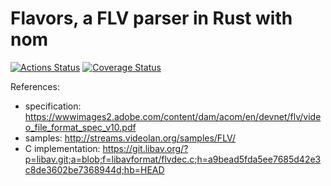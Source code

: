# Flavors, a FLV parser in Rust with nom

[![Actions Status](https://github.com/rust-av/flavors/workflows/flavors/badge.svg)](https://github.com/rust-av/flavors/actions)
[![Coverage Status](https://coveralls.io/repos/Geal/flavors/badge.svg?branch=master)](https://coveralls.io/r/Geal/flavors?branch=master)

References:
- specification: https://wwwimages2.adobe.com/content/dam/acom/en/devnet/flv/video_file_format_spec_v10.pdf
- samples: http://streams.videolan.org/samples/FLV/
- C implementation: https://git.libav.org/?p=libav.git;a=blob;f=libavformat/flvdec.c;h=a9bead5fda5ee7685d42e3c8de3602be7368944d;hb=HEAD
